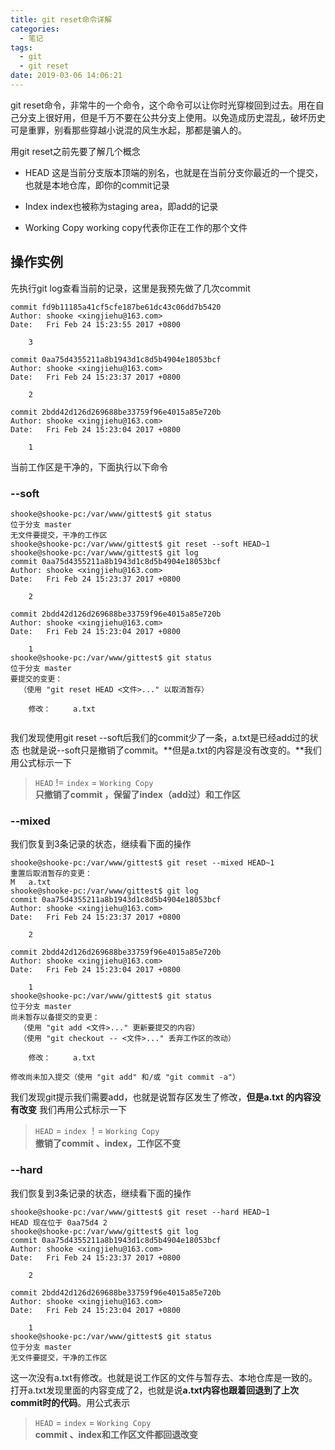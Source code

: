 ```yaml
---
title: git reset命令详解
categories:
  - 笔记
tags:
  - git
  - git reset
date: 2019-03-06 14:06:21
---
```


git reset命令，非常牛的一个命令，这个命令可以让你时光穿梭回到过去。用在自己分支上很好用，但是千万不要在公共分支上使用。以免造成历史混乱，破坏历史可是重罪，别看那些穿越小说混的风生水起，那都是骗人的。

用git reset之前先要了解几个概念

- HEAD
这是当前分支版本顶端的别名，也就是在当前分支你最近的一个提交，也就是本地仓库，即你的commit记录

- Index
index也被称为staging area，即add的记录

- Working Copy
working copy代表你正在工作的那个文件

<!-- more -->

## 操作实例

先执行git log查看当前的记录，这里是我预先做了几次commit

```
commit fd9b11185a41cf5cfe187be61dc43c06dd7b5420
Author: shooke <xingjiehu@163.com>
Date:   Fri Feb 24 15:23:55 2017 +0800

    3

commit 0aa75d4355211a8b1943d1c8d5b4904e18053bcf
Author: shooke <xingjiehu@163.com>
Date:   Fri Feb 24 15:23:37 2017 +0800

    2

commit 2bdd42d126d269688be33759f96e4015a85e720b
Author: shooke <xingjiehu@163.com>
Date:   Fri Feb 24 15:23:04 2017 +0800

    1

```
当前工作区是干净的，下面执行以下命令

### --soft
```
shooke@shooke-pc:/var/www/gittest$ git status
位于分支 master
无文件要提交，干净的工作区
shooke@shooke-pc:/var/www/gittest$ git reset --soft HEAD~1
shooke@shooke-pc:/var/www/gittest$ git log
commit 0aa75d4355211a8b1943d1c8d5b4904e18053bcf
Author: shooke <xingjiehu@163.com>
Date:   Fri Feb 24 15:23:37 2017 +0800

    2

commit 2bdd42d126d269688be33759f96e4015a85e720b
Author: shooke <xingjiehu@163.com>
Date:   Fri Feb 24 15:23:04 2017 +0800

    1
shooke@shooke-pc:/var/www/gittest$ git status
位于分支 master
要提交的变更：
  （使用 "git reset HEAD <文件>..." 以取消暂存）

	修改：     a.txt


```
我们发现使用git reset --soft后我们的commit少了一条，a.txt是已经add过的状态
也就是说--soft只是撤销了commit。**但是a.txt的内容是没有改变的。**我们用公式标示一下

>`HEAD` != `index` = `Working Copy`  
**只撤销了commit ，保留了index（add过）和工作区**

### --mixed
我们恢复到3条记录的状态，继续看下面的操作

```
shooke@shooke-pc:/var/www/gittest$ git reset --mixed HEAD~1
重置后取消暂存的变更：
M	a.txt
shooke@shooke-pc:/var/www/gittest$ git log
commit 0aa75d4355211a8b1943d1c8d5b4904e18053bcf
Author: shooke <xingjiehu@163.com>
Date:   Fri Feb 24 15:23:37 2017 +0800

    2

commit 2bdd42d126d269688be33759f96e4015a85e720b
Author: shooke <xingjiehu@163.com>
Date:   Fri Feb 24 15:23:04 2017 +0800

    1
shooke@shooke-pc:/var/www/gittest$ git status
位于分支 master
尚未暂存以备提交的变更：
  （使用 "git add <文件>..." 更新要提交的内容）
  （使用 "git checkout -- <文件>..." 丢弃工作区的改动）

	修改：     a.txt

修改尚未加入提交（使用 "git add" 和/或 "git commit -a"）

```

我们发现git提示我们需要add，也就是说暂存区发生了修改，**但是a.txt 的内容没有改变**
我们再用公式标示一下

>`HEAD` = `index` ！= `Working Copy`  
**撤销了commit 、index，工作区不变**

### --hard

我们恢复到3条记录的状态，继续看下面的操作

```
shooke@shooke-pc:/var/www/gittest$ git reset --hard HEAD~1
HEAD 现在位于 0aa75d4 2
shooke@shooke-pc:/var/www/gittest$ git log
commit 0aa75d4355211a8b1943d1c8d5b4904e18053bcf
Author: shooke <xingjiehu@163.com>
Date:   Fri Feb 24 15:23:37 2017 +0800

    2

commit 2bdd42d126d269688be33759f96e4015a85e720b
Author: shooke <xingjiehu@163.com>
Date:   Fri Feb 24 15:23:04 2017 +0800

    1
shooke@shooke-pc:/var/www/gittest$ git status
位于分支 master
无文件要提交，干净的工作区

```
这一次没有a.txt有修改。也就是说工作区的文件与暂存去、本地仓库是一致的。打开a.txt发现里面的内容变成了2，也就是说**a.txt内容也跟着回退到了上次commit时的代码**。用公式表示

>`HEAD` = `index` = `Working Copy`  
**commit 、index和工作区文件都回退改变**